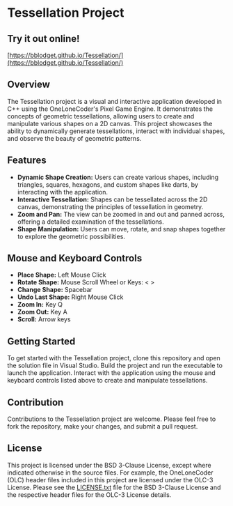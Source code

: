# Tessellation Project

## Try it out online!

[https://bblodget.github.io/Tessellation/](https://bblodget.github.io/Tessellation/)

## Overview

The Tessellation project is a visual and interactive application developed in C++ using the OneLoneCoder's Pixel Game Engine. It demonstrates the concepts of geometric tessellations, allowing users to create and manipulate various shapes on a 2D canvas. This project showcases the ability to dynamically generate tessellations, interact with individual shapes, and observe the beauty of geometric patterns.

## Features

- **Dynamic Shape Creation:** Users can create various shapes, including triangles, squares, hexagons, and custom shapes like darts, by interacting with the application.
- **Interactive Tessellation:** Shapes can be tessellated across the 2D canvas, demonstrating the principles of tessellation in geometry.
- **Zoom and Pan:** The view can be zoomed in and out and panned across, offering a detailed examination of the tessellations.
- **Shape Manipulation:** Users can move, rotate, and snap shapes together to explore the geometric possibilities.

## Mouse and Keyboard Controls

- **Place Shape:** Left Mouse Click
- **Rotate Shape:** Mouse Scroll Wheel or Keys: &lt; &gt;
- **Change Shape:** Spacebar 
- **Undo Last Shape:** Right Mouse Click
- **Zoom In:** Key Q
- **Zoom Out:** Key A
- **Scroll:** Arrow keys

## Getting Started

To get started with the Tessellation project, clone this repository and open the solution file in Visual Studio. Build the project and run the executable to launch the application. Interact with the application using the mouse and keyboard controls listed above to create and manipulate tessellations.

## Contribution

Contributions to the Tessellation project are welcome. Please feel free to fork the repository, make your changes, and submit a pull request.

## License

This project is licensed under the BSD 3-Clause License, except where indicated otherwise in the source files. 
For example, the OneLoneCoder (OLC) header files included in this project are licensed under the OLC-3 License. 
Please see the [LICENSE.txt](https://github.com/bblodget/Tessellation/blob/main/LICENSE.txt) file for the BSD 3-Clause License 
and the respective header files for the OLC-3 License details.

